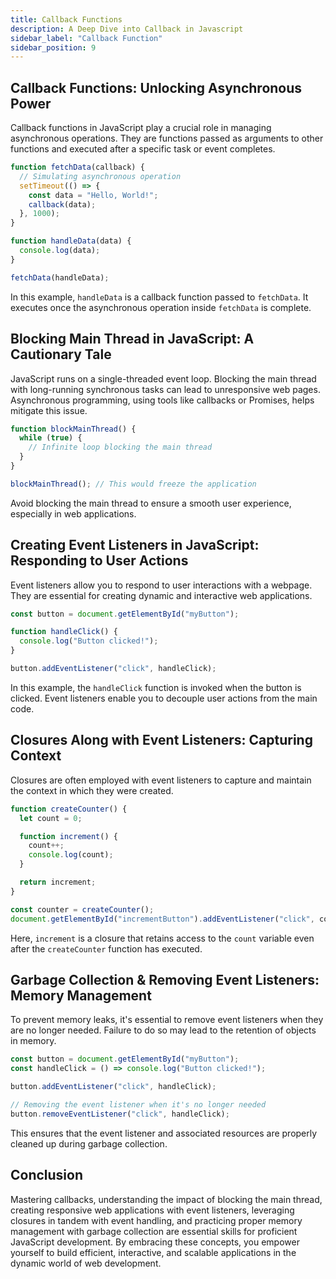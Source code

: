 ```yaml
---
title: Callback Functions
description: A Deep Dive into Callback in Javascript
sidebar_label: "Callback Function"
sidebar_position: 9
---
```


## Callback Functions: Unlocking Asynchronous Power

Callback functions in JavaScript play a crucial role in managing asynchronous operations. They are functions passed as arguments to other functions and executed after a specific task or event completes.

```javascript
function fetchData(callback) {
  // Simulating asynchronous operation
  setTimeout(() => {
    const data = "Hello, World!";
    callback(data);
  }, 1000);
}

function handleData(data) {
  console.log(data);
}

fetchData(handleData);
```

In this example, `handleData` is a callback function passed to `fetchData`. It executes once the asynchronous operation inside `fetchData` is complete.

## Blocking Main Thread in JavaScript: A Cautionary Tale

JavaScript runs on a single-threaded event loop. Blocking the main thread with long-running synchronous tasks can lead to unresponsive web pages. Asynchronous programming, using tools like callbacks or Promises, helps mitigate this issue.

```javascript
function blockMainThread() {
  while (true) {
    // Infinite loop blocking the main thread
  }
}

blockMainThread(); // This would freeze the application
```

Avoid blocking the main thread to ensure a smooth user experience, especially in web applications.

## Creating Event Listeners in JavaScript: Responding to User Actions

Event listeners allow you to respond to user interactions with a webpage. They are essential for creating dynamic and interactive web applications.

```javascript
const button = document.getElementById("myButton");

function handleClick() {
  console.log("Button clicked!");
}

button.addEventListener("click", handleClick);
```

In this example, the `handleClick` function is invoked when the button is clicked. Event listeners enable you to decouple user actions from the main code.

## Closures Along with Event Listeners: Capturing Context

Closures are often employed with event listeners to capture and maintain the context in which they were created.

```javascript
function createCounter() {
  let count = 0;

  function increment() {
    count++;
    console.log(count);
  }

  return increment;
}

const counter = createCounter();
document.getElementById("incrementButton").addEventListener("click", counter);
```

Here, `increment` is a closure that retains access to the `count` variable even after the `createCounter` function has executed.

## Garbage Collection & Removing Event Listeners: Memory Management

To prevent memory leaks, it's essential to remove event listeners when they are no longer needed. Failure to do so may lead to the retention of objects in memory.

```javascript
const button = document.getElementById("myButton");
const handleClick = () => console.log("Button clicked!");

button.addEventListener("click", handleClick);

// Removing the event listener when it's no longer needed
button.removeEventListener("click", handleClick);
```

This ensures that the event listener and associated resources are properly cleaned up during garbage collection.

## Conclusion

Mastering callbacks, understanding the impact of blocking the main thread, creating responsive web applications with event listeners, leveraging closures in tandem with event handling, and practicing proper memory management with garbage collection are essential skills for proficient JavaScript development. By embracing these concepts, you empower yourself to build efficient, interactive, and scalable applications in the dynamic world of web development.
